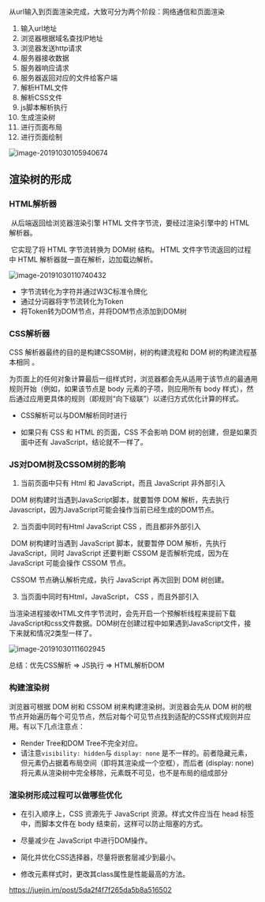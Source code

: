  

从url输入到页面渲染完成，大致可分为两个阶段：网络通信和页面渲染

1. 输入url地址
2. 浏览器根据域名查找IP地址
3. 浏览器发送http请求
4. 服务器接收数据
5. 服务器响应请求
6. 服务器返回对应的文件给客户端
7. 解析HTML文件
8. 解析CSS文件
9. js脚本解析执行
10. 生成渲染树
11. 进行页面布局
12. 进行页面绘制



![image-20191030105940674](C:\Users\xnn\AppData\Roaming\Typora\typora-user-images\image-20191030105940674.png)





## 渲染树的形成

### HTML解析器

​	从后端返回给浏览器渲染引擎 HTML 文件字节流，要经过渲染引擎中的 HTML 解析器。

​	它实现了将 HTML 字节流转换为 DOM树 结构。 HTML 文件字节流返回的过程中 HTML 解析器就一直在解析，边加载边解析。

![image-20191030110740432](C:\Users\xnn\AppData\Roaming\Typora\typora-user-images\image-20191030110740432.png)

- 字节流转化为字符并通过W3C标准令牌化
- 通过分词器将字节流转化为Token
- 将Token转为DOM节点，并将DOM节点添加到DOM树



### CSS解析器

 CSS 解析器最终的目的是构建CSSOM树，树的构建流程和 DOM 树的构建流程基本相同 。

​	为页面上的任何对象计算最后一组样式时，浏览器都会先从适用于该节点的最通用规则开始（例如，如果该节点是 body 元素的子项，则应用所有 body 样式），然后通过应用更具体的规则（即规则“向下级联”）以递归方式优化计算的样式。 

- CSS解析可以与DOM解析同时进行

- 如果只有 CSS 和 HTML 的页面，CSS 不会影响 DOM 树的创建，但是如果页面中还有 JavaScript，结论就不一样了。



### JS对DOM树及CSSOM树的影响

1.  当前页面中只有 Html 和 JavaScript，而且 JavaScript 非外部引入 

   ​	DOM 树构建时当遇到JavaScript脚本，就要暂停 DOM 解析，先去执行Javascript，因为JavaScript可能会操作当前已经生成的DOM节点。 

2.  当页面中同时有Html  JavaScript  CSS ，而且都非外部引入 

   ​	DOM 树构建时当遇到 JavaScript 脚本，就要暂停 DOM 解析，先执行 JavaScript，同时 JavaScript 还要判断 CSSOM 是否解析完成，因为在 JavaScript 可能会操作 CSSOM 节点。

   ​	CSSOM 节点确认解析完成，执行 JavaScript 再次回到 DOM 树创建。

3.  当页面中同时有Html，JavaScript， CSS ，而且外部引入 

   ​	当渲染进程接收HTML文件字节流时，会先开启一个预解析线程来提前下载JavaScript和css文件数据。DOM树在创建过程中如果遇到JavaScript文件，接下来就和情况2类型一样了。

   ![image-20191030111602945](C:\Users\xnn\AppData\Roaming\Typora\typora-user-images\image-20191030111602945.png)

   

总结：优先CSS解析  => JS执行 => HTML解析DOM



### 构建渲染树

浏览器可根据 DOM 树和 CSSOM 树来构建渲染树。浏览器会先从 DOM 树的根节点开始遍历每个可见节点，然后对每个可见节点找到适配的CSS样式规则并应用。有以下几点注意点：

- Render Tree和DOM Tree不完全对应。
- 请注意`visibility: hidden`与 `display: none` 是不一样的。前者隐藏元素，但元素仍占据着布局空间（即将其渲染成一个空框），而后者 (display: none) 将元素从渲染树中完全移除，元素既不可见，也不是布局的组成部分

### 渲染树形成过程可以做哪些优化

- 在引入顺序上，CSS 资源先于 JavaScript 资源。样式文件应当在 head 标签中，而脚本文件在 body 结束前，这样可以防止阻塞的方式。

- 尽量减少在 JavaScript 中进行DOM操作。

- 简化并优化CSS选择器，尽量将嵌套层减少到最小。

- 修改元素样式时，更改其class属性是性能最高的方法。







 https://juejin.im/post/5da2f4f7f265da5b8a516502 